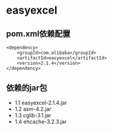 # easyexcel

## pom.xml依赖配置

    <dependency>
        <groupId>com.alibaba</groupId>
        <artifactId>easyexcel</artifactId>
        <version>2.1.4</version>
    </dependency>

## 依赖的jar包
- 1.1 easyexcel-2.1.4.jar
- 1.2 asm-4.2.jar
- 1.3 cglib-3.1.jar
- 1.4 ehcache-3.2.3.jar
